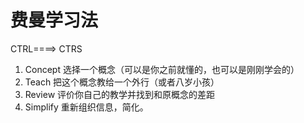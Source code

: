 # 费曼学习法

CTRL====> CTRS

1. Concept 选择一个概念（可以是你之前就懂的，也可以是刚刚学会的）
1. Teach 把这个概念教给一个外行（或者八岁小孩）
1. Review 评价你自己的教学并找到和原概念的差距
1. Simplify 重新组织信息，简化。
